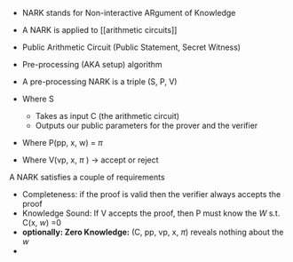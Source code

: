 - NARK stands for Non-interactive ARgument of Knowledge 
- A NARK is applied to [[arithmetic circuits]]

- Public Arithmetic Circuit (Public Statement, Secret Witness)
- Pre-processing (AKA setup) algorithm 
- A pre-processing NARK is a triple (S, P, V)

- Where S
	- Takes as input C (the arithmetic circuit) 
	- Outputs our public parameters for the prover and the verifier 
- Where P(pp, x, w) = $\pi$
- Where V(vp, x, $\pi$ ) -> accept or reject 


A NARK satisfies a couple of requirements 
- Completeness: if the proof is valid then the verifier always accepts the proof
- Knowledge Sound: If V accepts the proof, then P must know the *W* s.t. C(x, $w$) =0
- **optionally: Zero Knowledge:** (C, pp, vp, x, $\pi$) reveals nothing about the  $w$
- 